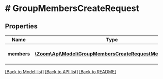 # # GroupMembersCreateRequest

## Properties

Name | Type | Description | Notes
------------ | ------------- | ------------- | -------------
**members** | [**\Zoom\Api\Model\GroupMembersCreateRequestMembersInner[]**](GroupMembersCreateRequestMembersInner.md) | List of Group members | [optional]

[[Back to Model list]](../../README.md#models) [[Back to API list]](../../README.md#endpoints) [[Back to README]](../../README.md)

